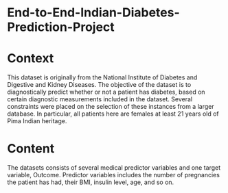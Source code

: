 # End-to-End-Indian-Diabetes-Prediction-Project

<h1>Context</h1>

This dataset is originally from the National Institute of Diabetes and Digestive and Kidney Diseases. The objective of the dataset is to diagnostically predict whether or not a patient has diabetes, based on certain diagnostic measurements included in the dataset. Several constraints were placed on the selection of these instances from a larger database. In particular, all patients here are females at least 21 years old of Pima Indian heritage.


<h1>Content</h1>

The datasets consists of several medical predictor variables and one target variable, Outcome. Predictor variables includes the number of pregnancies the patient has had, their BMI, insulin level, age, and so on.

